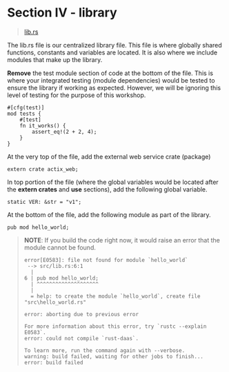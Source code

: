 # Section IV - library

> [lib.rs](https://github.com/dsietz/daas-workshop/blob/master/rust-daas/src/lib.rs)

The lib.rs file is our centralized library file. This file is where globally shared functions, constants and variables are located. It is also where we include modules that make up the library.

**Remove** the test module section of code at the bottom of the file. This is where your integrated testing \(module dependencies\) would be tested to ensure the library if working as expected. However, we will be ignoring this level of testing for the purpose of this workshop.

```text
#[cfg(test)]
mod tests {
    #[test]
    fn it_works() {
        assert_eq!(2 + 2, 4);
    }
}
```

At the very top of the file, add the external web service crate \(package\)

```text
extern crate actix_web;
```

In top portion of the file \(where the global variables would be located after the **extern crates** and **use** sections\), add the following global variable.

```text
static VER: &str = "v1";
```

At the bottom of the file, add the following module as part of the library.

```text
pub mod hello_world;
```

> **NOTE**: If you build the code right now, it would raise an error that the module cannot be found.
>
> ```text
> error[E0583]: file not found for module `hello_world`
>  --> src/lib.rs:6:1
>   |
> 6 | pub mod hello_world;
>   | ^^^^^^^^^^^^^^^^^^^^
>   |
>   = help: to create the module `hello_world`, create file "src\hello_world.rs"
>
> error: aborting due to previous error
>
> For more information about this error, try `rustc --explain E0583`.
> error: could not compile `rust-daas`.
>
> To learn more, run the command again with --verbose.
> warning: build failed, waiting for other jobs to finish...
> error: build failed
> ```




